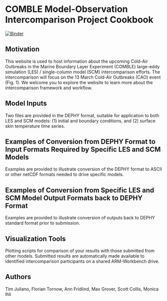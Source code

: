 # COMBLE Model-Observation Intercomparison Project Cookbook

[![Binder](http://binder.mypythia.org/badge_logo.svg)](http://binder.mypythia.org/v2/gh/ARM-Development/arm-cookbook-template/main?labpath=notebooks)

## Motivation

This website is used to host information about the upcoming Cold-Air Outbreaks in the Marine Boundary Layer Experiment (COMBLE) large-eddy simulation (LES) / single-column model (SCM) intercomparison efforts. The intercomparison will focus on the 13 March Cold-Air Outbreaks (CAO) event (Fig. 1). We welcome you to explore the website to learn more about the intercomparison framework and workflow.

## Model Inputs

Two files are provided in the DEPHY format, suitable for application to both LES and SCM models: (1) initial and boundary conditions, and (2) surface skin temperature time series.

## Examples of Conversion from DEPHY Format to Input Formats Required by Specific LES and SCM Models

Examples are provided to illustrate conversion of the DEPHY format to ASCII or other netCDF formats needed to drive specific models.

## Examples of Conversion from Specific LES and SCM Model Output Formats back to DEPHY Format

Examples are provided to illustrate conversion of outputs back to DEPHY standard format prior to submission.

## Visualization Tools

Plotting scripts for comparison of your results with those submitted from other models. Submitted results are automatically made available to identified intercomparison participants on a shared ARM-Workbench drive.

## Authors

Tim Juliano, Florian Tornow, Ann Fridlind, Max Grover, Scott Collis, Monica Ihli
